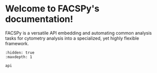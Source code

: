 # Welcome to FACSPy's documentation!

FACSPy is a versatile API embedding and automating common analysis tasks for cytometry analysis into a specialized, yet highly flexible framework.

```{toctree}
:hidden: true
:maxdepth: 1

api
```
